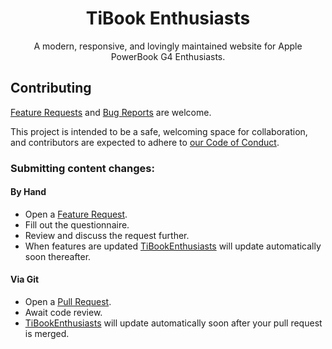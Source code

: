 <p align="center">
    <h1 align="center">TiBook Enthusiasts</h1>
    <p align="center">A modern, responsive, and lovingly maintained website for Apple PowerBook G4 Enthusiasts.</p>
</p>

## Contributing

[Feature Requests](https://github.com/TiBookEnthusiasts/tibookenthusiasts.github.io/issues/new/choose) and [Bug Reports](https://github.com/TiBookEnthusiasts/tibookenthusiasts.github.io/issues/new/choose) are welcome.

This project is intended to be a safe, welcoming space for collaboration, and contributors are expected to adhere to [our Code of Conduct](https://github.com/TiBookEnthusiasts/tibookenthusiasts.github.io/blob/master/CODE_OF_CONDUCT.md).

### Submitting content changes:

#### By Hand

- Open a [Feature Request](https://github.com/TiBookEnthusiasts/tibookenthusiasts.github.io/issues/new/choose).
- Fill out the questionnaire.
- Review and discuss the request further.
- When features are updated [TiBookEnthusiasts](https://www.tibookenthusiasts.org/) will update automatically soon thereafter.

#### Via Git

- Open a [Pull Request](https://github.com/TiBookEnthusiasts/tibookenthusiasts.github.io/pulls).
- Await code review.
- [TiBookEnthusiasts](https://www.tibookenthusiasts.org/) will update automatically soon after your pull request is merged.
